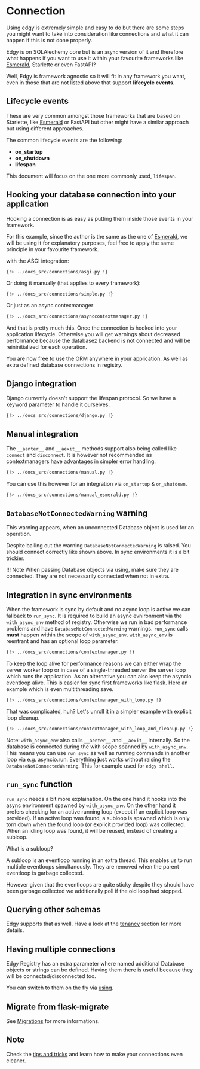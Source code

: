 # Connection

Using edgy is extremely simple and easy to do but there are some steps you might want to take
into consideration like connections and what it can happen if this is not done properly.

Edgy is on SQLAlechemy core but is an `async` version of it and therefore what happens if you
want to use it within your favourite frameworks like [Esmerald](https://esmerald.dymmond.com),
Starlette or even FastAPI?

Well, Edgy is framework agnostic so it will fit in any framework you want, even in those that
are not listed above that support **lifecycle events**.

## Lifecycle events

These are very common amongst those frameworks that are based on Starlette, like
[Esmerald](https://esmerald.dymmond.com) or FastAPI but other might have a similar approach but
using different approaches.

The common lifecycle events are the following:

* **on_startup**
* **on_shutdown**
* **lifespan**

This document will focus on the one more commonly used, `lifespan`.

## Hooking your database connection into your application

Hooking a connection is as easy as putting them inside those events in your framework.

For this example, since the author is the same as the one of [Esmerald](https://esmerald.dymmond.com),
we will be using it for explanatory purposes, feel free to apply the same principle in your favourite
framework.

with the ASGI integration:

```python hl_lines="8-12"
{!> ../docs_src/connections/asgi.py !}
```

Or doing it manually (that applies to every framework):


```python hl_lines="11-12"
{!> ../docs_src/connections/simple.py !}
```

Or just as an async contexmanager

```python
{!> ../docs_src/connections/asynccontextmanager.py !}
```

And that is pretty much this. Once the connection is hooked into your application lifecycle.
Otherwise you will get warnings about decreased performance because the databasez backend is not connected and will be
reininitialized for each operation.

You are now free to use the ORM anywhere in your application. As well as extra defined database connections in registry.

## Django integration

Django currently doesn't support the lifespan protocol. So we have a keyword parameter to handle it ourselves.

```python
{!> ../docs_src/connections/django.py !}
```

## Manual integration

The `__aenter__` and `__aexit__` methods support also being called like `connect` and `disconnect`.
It is however not recommended as contextmanagers have advantages in simpler error handling.

```python
{!> ../docs_src/connections/manual.py !}
```

You can use this however for an integration via `on_startup` & `on_shutdown`.

```python
{!> ../docs_src/connections/manual_esmerald.py !}
```

## `DatabaseNotConnectedWarning` warning

This warning appears, when an unconnected Database object is used for an operation.

Despite bailing out the warning `DatabaseNotConnectedWarning` is raised.
You should connect correctly like shown above.
In sync environments it is a bit trickier.

!!! Note
    When passing Database objects via using, make sure they are connected. They are not necessarily connected
    when not in extra.

## Integration in sync environments

When the framework is sync by default and no async loop is active we can fallback to `run_sync`.
It is required to build an async evnironment via the `with_async_env` method of registry. Otherwise
we run in bad performance problems and have `DatabaseNotConnectedWarning` warnings.
`run_sync` calls **must** happen within the scope of `with_async_env`. `with_async_env` is reentrant and has an optional loop parameter.

```python
{!> ../docs_src/connections/contextmanager.py !}
```
To keep the loop alive for performance reasons we can either wrap the server worker loop or in case of
a single-threaded server the server loop which runs the application. As an alternative you can also keep the asyncio eventloop alive.
This is easier for sync first frameworks like flask.
Here an example which is even multithreading save.

```python
{!> ../docs_src/connections/contextmanager_with_loop.py !}
```

That was complicated, huh? Let's unroll it in a simpler example with explicit loop cleanup.


```python
{!> ../docs_src/connections/contextmanager_with_loop_and_cleanup.py !}
```

Note: `with_async_env` also calls `__aenter__` and `__aexit__` internally. So the database is connected during the
with scope spanned by `with_async_env`.
This means you can use `run_sync` as well as running commands in another loop via e.g. asyncio.run.
Everything **just** works without raising the `DatabaseNotConnectedWarning`.
This for example used for `edgy shell`.

## `run_sync` function

`run_sync` needs a bit more explaination. On the one hand it hooks into the async environment
spawned by `with_async_env`. On the other hand it prefers checking for an active running loop (except if an explicit loop was provided).
If an active loop was found, a subloop is spawned which is only torn down when the found loop (or explicit provided loop) was collected.
When an idling loop was found, it will be reused, instead of creating a subloop.

What is a subloop?

A subloop is an eventloop running in an extra thread. This enables us to run multiple eventloops simultanously.
They are removed when the parent eventloop is garbage collected.

However given that the eventloops are quite sticky despite they should have been garbage collected
we additionally poll if the old loop had stopped.

## Querying other schemas

Edgy supports that as well. Have a look at the [tenancy](./tenancy/edgy.md) section for more details.

## Having multiple connections

Edgy Registry has an extra parameter where named additional Database objects or strings can be defined. Having them there
is useful because they will be connected/disconnected too.

You can switch to them on the fly via [using](./queries/queries.md#selecting-the-database-and-schema).

## Migrate from flask-migrate

See [Migrations](./migrations/migrations.md#migrate-from-flask-migrate) for more informations.

## Note

Check the [tips and tricks](./tips-and-tricks.md) and learn how to make your connections even cleaner.
